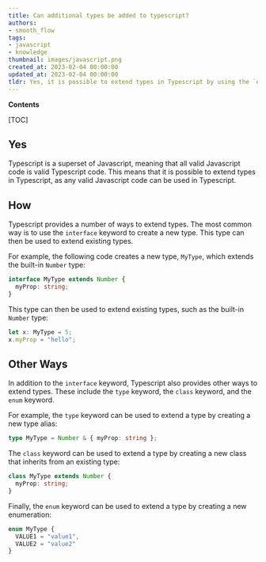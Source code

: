```yaml
---
title: Can additional types be added to typescript?
authors:
- smooth_flow
tags:
- javascript
- knowledge
thumbnail: images/javascript.png
created_at: 2023-02-04 00:00:00
updated_at: 2023-02-04 00:00:00
tldr: Yes, it is possible to extend types in Typescript by using the `extends` keyword.
---
```


**Contents**

[TOC]

## Yes
Typescript is a superset of Javascript, meaning that all valid Javascript code is valid Typescript code. This means that it is possible to extend types in Typescript, as any valid Javascript code can be used in Typescript.

## How
Typescript provides a number of ways to extend types. The most common way is to use the `interface` keyword to create a new type. This type can then be used to extend existing types.

For example, the following code creates a new type, `MyType`, which extends the built-in `Number` type:

```typescript
interface MyType extends Number {
  myProp: string;
}
```

This type can then be used to extend existing types, such as the built-in `Number` type:

```typescript
let x: MyType = 5;
x.myProp = "hello";
```

## Other Ways
In addition to the `interface` keyword, Typescript also provides other ways to extend types. These include the `type` keyword, the `class` keyword, and the `enum` keyword.

For example, the `type` keyword can be used to extend a type by creating a new type alias:

```typescript
type MyType = Number & { myProp: string };
```

The `class` keyword can be used to extend a type by creating a new class that inherits from an existing type:

```typescript
class MyType extends Number {
  myProp: string;
}
```

Finally, the `enum` keyword can be used to extend a type by creating a new enumeration:

```typescript
enum MyType {
  VALUE1 = "value1",
  VALUE2 = "value2"
}
```
